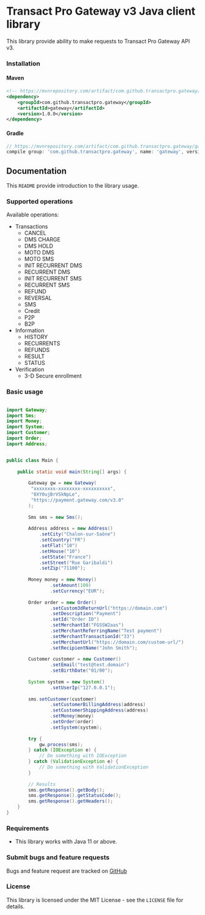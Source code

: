 # Transact Pro Gateway v3 Java client library

This library provide ability to make requests to Transact Pro Gateway API v3.

### Installation

#### Maven

```xml
<!-- https://mvnrepository.com/artifact/com.github.transactpro.gateway/gateway -->
<dependency>
    <groupId>com.github.transactpro.gateway</groupId>
    <artifactId>gateway</artifactId>
    <version>1.0.0</version>
</dependency>
```

#### Gradle

```groovy
// https://mvnrepository.com/artifact/com.github.transactpro.gateway/gateway
compile group: 'com.github.transactpro.gateway', name: 'gateway', version: '1.0.0'
```

## Documentation

This `README` provide introduction to the library usage.

### Supported operations

Available operations:
- Transactions
  - CANCEL
  - DMS CHARGE
  - DMS HOLD
  - MOTO DMS
  - MOTO SMS
  - INIT RECURRENT DMS
  - RECURRENT DMS
  - INIT RECURRENT SMS
  - RECURRENT SMS
  - REFUND
  - REVERSAL
  - SMS
  - Credit
  - P2P
  - B2P
- Information
  - HISTORY
  - RECURRENTS
  - REFUNDS
  - RESULT
  - STATUS
- Verification
  - 3-D Secure enrollment
  
### Basic usage
```java

import Gateway;
import Sms;
import Money;
import System;
import Customer;
import Order;
import Address;


public class Main {
    
    public static void main(String[] args) {
        
        Gateway gw = new Gateway(
         "xxxxxxxx-xxxxxxxx-xxxxxxxxxx",
         "8XY0ujBrVSkNpLe",
         "https://payment.gateway.com/v3.0"
        );
 
        Sms sms = new Sms();
     
        Address address = new Address()
            .setCity("Chalon-sur-Saône")
            .setCountry("FR")
            .setFlat("10")
            .setHouse("10")
            .setState("France")
            .setStreet("Rue Garibaldi")
            .setZip("71100");
        
        Money money = new Money()
                .setAmount(100)
                .setCurrency("EUR");
                
        Order order = new Order()
                .setCustom3dReturnUrl("https://domain.com")
                .setDescription("Payment")
                .setId("Order ID")
                .setMerchantId("FGSSW2aas")
                .setMerchantReferringName("Test payment")
                .setMerchantTransactionId("33")
                .setMerchantUrl("https://domain.com/custom-url/")
                .setRecipientName("John Smith");
        
        Customer customer = new Customer()
                .setEmail("test@test.domain")
                .setBirthDate("01/00");        
        
        System system = new System()
                .setUserIp("127.0.0.1");
               
        sms.setCustomer(customer)
                .setCustomerBillingAddress(address)
                .setCustomerShippingAddress(address)
                .setMoney(money)
                .setOrder(order)
                .setSystem(system);   
        
        try {
            gw.process(sms);
        } catch (IOException e) {
            // Do something with IOException
        } catch (ValidationException e) {
            // Do something with ValidationException
        }
        
        // Results
        sms.getResponse().getBody();
        sms.getResponse().getStatusCode();
        sms.getResponse().getHeaders();
    }
}
```

### Requirements

- This library works with Java 11 or above.

### Submit bugs and feature requests

Bugs and feature request are tracked on [GitHub](https://github.com/TransactPRO/gw3-java-client/issues)

### License

This library is licensed under the MIT License - see the `LICENSE` file for details.
